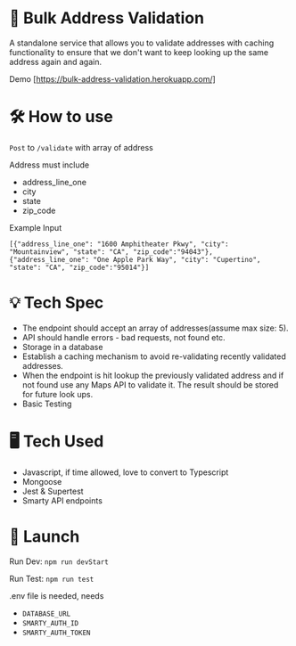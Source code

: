 # 📍 Bulk Address Validation

A standalone service that allows you to validate addresses with caching functionality to ensure that we don't want to keep looking up the same address again and
again.

Demo [https://bulk-address-validation.herokuapp.com/]

# 🛠️ How to use

`Post` to `/validate` with array of address

Address must include

- address_line_one
- city
- state
- zip_code

Example Input

```
[{"address_line_one": "1600 Amphitheater Pkwy", "city": "Mountainview", "state": "CA", "zip_code":"94043"}, {"address_line_one": "One Apple Park Way", "city": "Cupertino", "state": "CA", "zip_code":"95014"}]
```

# 💡 Tech Spec

- The endpoint should accept an array of addresses(assume max size: 5).
- API should handle errors - bad requests, not found etc.
- Storage in a database
- Establish a caching mechanism to avoid re-validating recently validated addresses.
- When the endpoint is hit lookup the previously validated address and if not found
  use any Maps API to validate it. The result should be stored for future look ups.
- Basic Testing

# 🖥️ Tech Used

- Javascript, if time allowed, love to convert to Typescript
- Mongoose
- Jest & Supertest
- Smarty API endpoints

# 🚀 Launch

Run Dev: `npm run devStart`

Run Test: `npm run test`

.env file is needed, needs

- `DATABASE_URL`
- `SMARTY_AUTH_ID`
- `SMARTY_AUTH_TOKEN`
